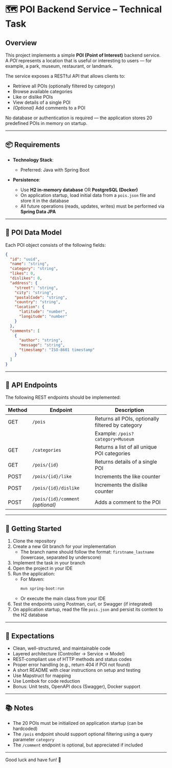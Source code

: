# 🗺️ POI Backend Service – Technical Task

## Overview

This project implements a simple **POI (Point of Interest)** backend service.  
A *POI* represents a location that is useful or interesting to users — for example, a park, museum, restaurant, or landmark.

The service exposes a RESTful API that allows clients to:

- Retrieve all POIs (optionally filtered by category)
- Browse available categories
- Like or dislike POIs
- View details of a single POI
- *(Optional)* Add comments to a POI

No database or authentication is required — the application stores 20 predefined POIs in memory on startup.

---

## 📦 Requirements

- **Technology Stack**:  
  - Preferred: Java with Spring Boot  

- **Persistence**:  
  - Use **H2 in-memory database**  OR **PostgreSQL (Docker)**
  - On application startup, load initial data from a `pois.json` file and store it in the database  
  - All future operations (reads, updates, writes) must be performed via **Spring Data JPA**

---

## 🧱 POI Data Model

Each POI object consists of the following fields:

```json
{
  "id": "uuid",
  "name": "string",
  "category": "string",
  "likes": 0,
  "dislikes": 0,
  "address": {
    "street": "string",
    "city": "string",
    "postalCode": "string",
    "country": "string",
    "location": {
      "latitude": "number",
      "longitude": "number"
    }
  },
  "comments": [
    {
      "author": "string",
      "message": "string",
      "timestamp": "ISO-8601 timestamp"
    }
  ]
}
```
---

## 🔗 API Endpoints

The following REST endpoints should be implemented:

| Method | Endpoint                      | Description                                                   |
|--------|-------------------------------|---------------------------------------------------------------|
| GET    | `/pois`                       | Returns all POIs, optionally filtered by category             |
|        |                               | Example: `/pois?category=Museum`                              |
| GET    | `/categories`                | Returns a list of all unique POI categories                   |
| GET    | `/pois/{id}`                 | Returns details of a single POI                               |
| POST   | `/pois/{id}/like`            | Increments the like counter                                   |
| POST   | `/pois/{id}/dislike`         | Increments the dislike counter                                |
| POST   | `/pois/{id}/comment` *(optional)* | Adds a comment to the POI

---

## 🚀 Getting Started

1. Clone the repository
2. Create a new Git branch for your implementation  
   - The branch name should follow the format: `firstname_lastname` (lowercase, separated by underscore)
3. Implement the task in your branch
4. Open the project in your IDE
5. Run the application:
   - For Maven:
     ```bash
     mvn spring-boot:run
     ```
   - Or execute the main class from your IDE
6. Test the endpoints using Postman, curl, or Swagger (if integrated)
7. On application startup, read the file `pois.json` and persist its content to the H2 database


---

## 🧪 Expectations

- Clean, well-structured, and maintainable code
- Layered architecture (Controller → Service → Model)
- REST-compliant use of HTTP methods and status codes
- Proper error handling (e.g., return 404 if POI not found)
- A short README with clear instructions on setup and testing
- Use Mapstruct for mapping
- Use Lombok for code reduction
- Bonus: Unit tests, OpenAPI docs (Swagger), Docker support

---

## 📚 Notes

- The 20 POIs must be initialized on application startup (can be hardcoded)
- The `/pois` endpoint should support optional filtering using a query parameter `category`
- The `/comment` endpoint is optional, but appreciated if included

---

Good luck and have fun! 🚀
